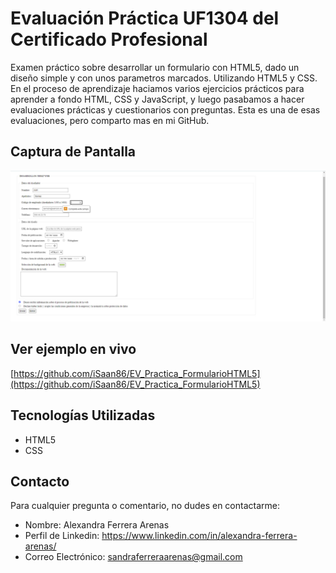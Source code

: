 # Evaluación Práctica UF1304 del Certificado Profesional

Examen práctico sobre desarrollar un formulario con HTML5, dado un diseño simple y con unos parametros marcados. Utilizando HTML5 y CSS.
En el proceso de aprendizaje haciamos varios ejercicios prácticos para aprender a fondo HTML, CSS y JavaScript, y luego pasabamos a hacer evaluaciones prácticas y cuestionarios con preguntas. Esta es una de esas evaluaciones, pero comparto mas en mi GitHub.

## Captura de Pantalla

![Mi Web](img/captura.jpg)

## Ver ejemplo en vivo
[https://github.com/iSaan86/EV_Practica_FormularioHTML5](https://github.com/iSaan86/EV_Practica_FormularioHTML5)

## Tecnologías Utilizadas

- HTML5
- CSS

## Contacto

Para cualquier pregunta o comentario, no dudes en contactarme:

- Nombre: Alexandra Ferrera Arenas
- Perfil de Linkedin: https://www.linkedin.com/in/alexandra-ferrera-arenas/
- Correo Electrónico: sandraferreraarenas@gmail.com
